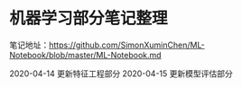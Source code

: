 # 机器学习部分笔记整理

笔记地址：https://github.com/SimonXuminChen/ML-Notebook/blob/master/ML-Notebook.md

2020-04-14 更新特征工程部分
2020-04-15 更新模型评估部分
